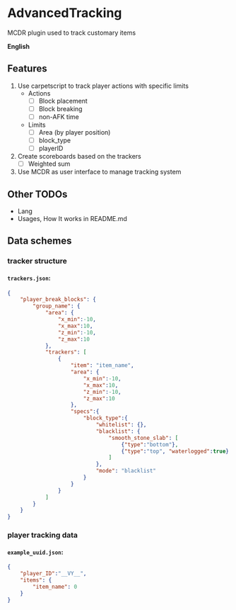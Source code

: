 # AdvancedTracking
MCDR plugin used to track customary items

**English**

## Features

1. Use carpetscript to track player actions with specific limits
   - Actions
     - [ ] Block placement
     - [ ] Block breaking
     - [ ] non-AFK time
   - Limits
     - [ ] Area (by player position)
     - [ ] block_type
     - [ ] playerID
2. Create scoreboards based on the trackers
   - [ ] Weighted sum
3. Use MCDR as user interface to manage tracking system


## Other TODOs
- Lang
- Usages, How It works in README.md

## Data schemes
### tracker structure
#### **`trackers.json`**: 
```json
{
    "player_break_blocks": {
        "group_name": {
            "area": {
                "x_min":-10, 
                "x_max":10, 
                "z_min":-10, 
                "z_max":10
            }, 
            "trackers": [
                {
                    "item": "item_name", 
                    "area": {
                        "x_min":-10, 
                        "x_max":10, 
                        "z_min":-10, 
                        "z_max":10
                    }, 
                    "specs":{
                        "block_type":{
                            "whitelist": {}, 
                            "blacklist": {
                                "smooth_stone_slab": [
                                    {"type":"bottom"}, 
                                    {"type":"top", "waterlogged":true}
                                ]
                            }, 
                            "mode": "blacklist"
                        }
                    }
                }
            ]
        }
    }
}
```
### player tracking data
#### **`example_uuid.json`**: 
```json
{
    "player_ID":"__VY__", 
    "items": {
        "item_name": 0
    }
}
```